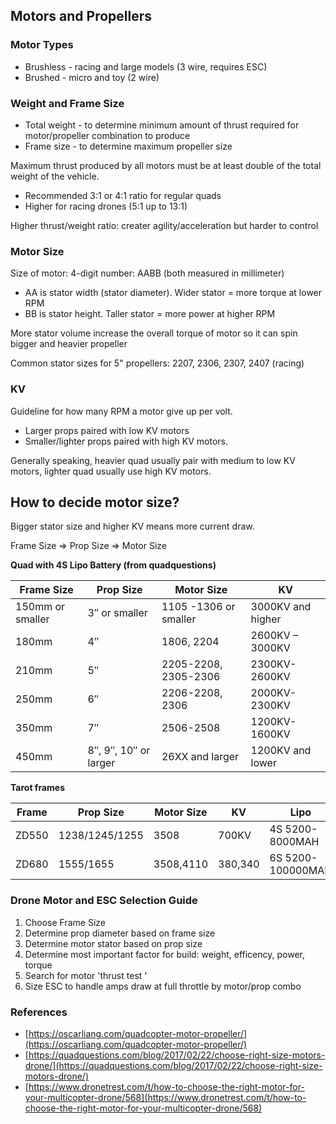 
## Motors and Propellers

### Motor Types

- Brushless - racing and large models (3 wire, requires ESC)
- Brushed - micro and toy (2 wire)

### Weight and Frame Size

- Total weight - to determine minimum amount of thrust required for motor/propeller combination to produce
- Frame size - to determine maximum propeller size

Maximum thrust produced by all motors must be at least double of the total weight of the vehicle.
- Recommended 3:1 or 4:1 ratio for regular quads
- Higher for racing drones (5:1 up to 13:1)

Higher thrust/weight ratio: creater agility/acceleration but harder to control

### Motor Size

Size of motor: 4-digit number: AABB (both measured in millimeter)
- AA is stator width (stator diameter).   Wider stator = more torque at lower RPM 
- BB is stator height.  Taller stator = more power at higher RPM

More stator volume increase the overall torque of motor so it can spin bigger and heavier propeller

Common stator sizes for 5" propellers: 2207, 2306, 2307, 2407 (racing)

### KV

Guideline for how many RPM a motor give up per volt.  

- Larger props paired with low KV motors
- Smaller/lighter props paired with high KV motors.

Generally speaking, heavier quad usually pair with medium to low KV motors, lighter quad usually use high KV motors.

## How to decide motor size?

Bigger stator size and higher KV means more current draw.

Frame Size => Prop Size => Motor Size

**Quad with 4S Lipo Battery (from quadquestions)**

|  Frame Size | Prop Size |	Motor Size |	KV |
| - | - | - | - |
| 150mm or smaller |	3″ or smaller | 1105 -1306 or smaller |	3000KV and higher |
| 180mm |	4″ |	1806, 2204 |	2600KV – 3000KV | 
| 210mm |	5″ |	2205-2208, 2305-2306 |	2300KV-2600KV |
| 250mm |	6″ |	2206-2208, 2306 |	2000KV-2300KV |
| 350mm |	7″ |	2506-2508 |	1200KV-1600KV |
| 450mm |	8″, 9″, 10″ or larger |	26XX and larger |	1200KV and lower |

**Tarot frames**

| Frame | Prop Size |	Motor Size |	KV | Lipo | ESC |
| - | - | - | - | - | - |
| ZD550 | 1238/1245/1255 | 3508 | 700KV | 4S 5200-8000MAH | 30-40A |
| ZD680 | 1555/1655 | 3508,4110 | 380,340 | 6S 5200-100000MAH | 30-40A |

### Drone Motor and ESC Selection Guide

1. Choose Frame Size
2. Determine prop diameter based on frame size
3. Determine motor stator based on prop size
4. Determine most important factor for build:  weight, efficency, power, torque
5. Search for motor 'thrust test <name of motor>'
6. Size ESC to handle amps draw at full throttle by motor/prop combo


### References

- [https://oscarliang.com/quadcopter-motor-propeller/](https://oscarliang.com/quadcopter-motor-propeller/)
- [https://quadquestions.com/blog/2017/02/22/choose-right-size-motors-drone/](https://quadquestions.com/blog/2017/02/22/choose-right-size-motors-drone/)
- [https://www.dronetrest.com/t/how-to-choose-the-right-motor-for-your-multicopter-drone/568](https://www.dronetrest.com/t/how-to-choose-the-right-motor-for-your-multicopter-drone/568)
